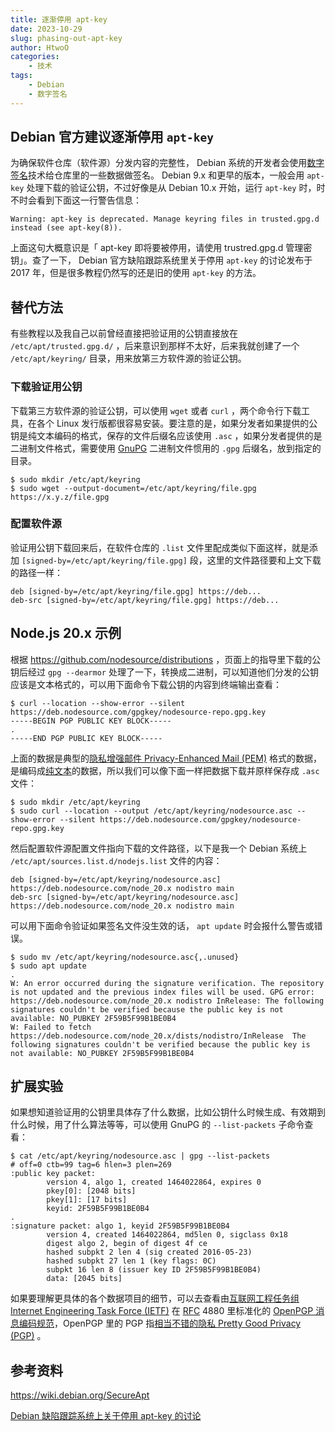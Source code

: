 ```yaml
---
title: 逐渐停用 apt-key
date: 2023-10-29
slug: phasing-out-apt-key
author: HtwoO
categories:
    - 技术
tags:
    - Debian
    - 数字签名
---
```


## Debian 官方建议逐渐停用 `apt-key`
为确保软件仓库（软件源）分发内容的完整性， Debian 系统的开发者会使用[数字签名](https://zh.wikipedia.org/wiki/%E6%95%B8%E4%BD%8D%E7%B0%BD%E7%AB%A0)技术给仓库里的一些数据做签名。 Debian 9.x 和更早的版本，一般会用 `apt-key` 处理下载的验证公钥，不过好像是从 Debian 10.x 开始，运行 `apt-key` 时，时不时会看到下面这一行警告信息：
```
Warning: apt-key is deprecated. Manage keyring files in trusted.gpg.d instead (see apt-key(8)).
```
上面这句大概意识是「 apt-key 即将要被停用，请使用 trustred.gpg.d 管理密钥」。查了一下， Debian 官方缺陷跟踪系统里关于停用 `apt-key` 的讨论发布于 2017 年，但是很多教程仍然写的还是旧的使用 `apt-key` 的方法。

## 替代方法
有些教程以及我自己以前曾经直接把验证用的公钥直接放在 `/etc/apt/trusted.gpg.d/` ，后来意识到那样不太好，后来我就创建了一个 `/etc/apt/keyring/` 目录，用来放第三方软件源的验证公钥。

### 下载验证用公钥
下载第三方软件源的验证公钥，可以使用 `wget` 或者 `curl` ，两个命令行下载工具，在各个 Linux 发行版都很容易安装。要注意的是，如果分发者如果提供的公钥是纯文本编码的格式，保存的文件后缀名应该使用 `.asc` ，如果分发者提供的是二进制文件格式，需要使用 [GnuPG](https://www.gnupg.org/) 二进制文件惯用的 `.gpg` 后缀名，放到指定的目录。

``` shell
$ sudo mkdir /etc/apt/keyring
$ sudo wget --output-document=/etc/apt/keyring/file.gpg https://x.y.z/file.gpg
```

### 配置软件源
验证用公钥下载回来后，在软件仓库的 `.list` 文件里配成类似下面这样，就是添加 `[signed-by=/etc/apt/keyring/file.gpg]` 段，这里的文件路径要和上文下载的路径一样：
```
deb [signed-by=/etc/apt/keyring/file.gpg] https://deb...
deb-src [signed-by=/etc/apt/keyring/file.gpg] https://deb...
```

## Node.js 20.x 示例
根据 https://github.com/nodesource/distributions ，页面上的指导里下载的公钥后经过 `gpg --dearmor` 处理了一下，转换成二进制，可以知道他们分发的公钥应该是文本格式的，可以用下面命令下载公钥的内容到终端输出查看：
``` shell
$ curl --location --show-error --silent https://deb.nodesource.com/gpgkey/nodesource-repo.gpg.key
-----BEGIN PGP PUBLIC KEY BLOCK-----
.
-----END PGP PUBLIC KEY BLOCK-----
```

上面的数据是典型的[隐私增强邮件 Privacy-Enhanced Mail (PEM)](https://en.wikipedia.org/wiki/Privacy-Enhanced_Mail) 格式的数据，是编码成[纯文本](https://zh.wikipedia.org/wiki/%E6%96%87%E6%9C%AC%E6%96%87%E4%BB%B6)的数据，所以我们可以像下面一样把数据下载并原样保存成 `.asc` 文件：

``` shell
$ sudo mkdir /etc/apt/keyring
$ sudo curl --location --output /etc/apt/keyring/nodesource.asc --show-error --silent https://deb.nodesource.com/gpgkey/nodesource-repo.gpg.key
```

然后配置软件源配置文件指向下载的文件路径，以下是我一个 Debian 系统上 `/etc/apt/sources.list.d/nodejs.list` 文件的内容：
```
deb [signed-by=/etc/apt/keyring/nodesource.asc] https://deb.nodesource.com/node_20.x nodistro main
deb-src [signed-by=/etc/apt/keyring/nodesource.asc] https://deb.nodesource.com/node_20.x nodistro main
```
可以用下面命令验证如果签名文件没生效的话， `apt update` 时会报什么警告或错误。
``` shell
$ sudo mv /etc/apt/keyring/nodesource.asc{,.unused}
$ sudo apt update
.
W: An error occurred during the signature verification. The repository is not updated and the previous index files will be used. GPG error: https://deb.nodesource.com/node_20.x nodistro InRelease: The following signatures couldn't be verified because the public key is not available: NO_PUBKEY 2F59B5F99B1BE0B4
W: Failed to fetch https://deb.nodesource.com/node_20.x/dists/nodistro/InRelease  The following signatures couldn't be verified because the public key is not available: NO_PUBKEY 2F59B5F99B1BE0B4
```

## 扩展实验
如果想知道验证用的公钥里具体存了什么数据，比如公钥什么时候生成、有效期到什么时候，用了什么算法等等，可以使用 GnuPG 的 `--list-packets` 子命令查看：
``` shell
$ cat /etc/apt/keyring/nodesource.asc | gpg --list-packets
# off=0 ctb=99 tag=6 hlen=3 plen=269
:public key packet:
        version 4, algo 1, created 1464022864, expires 0
        pkey[0]: [2048 bits]
        pkey[1]: [17 bits]
        keyid: 2F59B5F99B1BE0B4
.
:signature packet: algo 1, keyid 2F59B5F99B1BE0B4
        version 4, created 1464022864, md5len 0, sigclass 0x18
        digest algo 2, begin of digest 4f ce
        hashed subpkt 2 len 4 (sig created 2016-05-23)
        hashed subpkt 27 len 1 (key flags: 0C)
        subpkt 16 len 8 (issuer key ID 2F59B5F99B1BE0B4)
        data: [2045 bits]
```
如果要理解更具体的各个数据项目的细节，可以去查看由[互联网工程任务组 Internet Engineering Task Force (IETF)](https://zh.wikipedia.org/wiki/%E4%BA%92%E8%81%94%E7%BD%91%E5%B7%A5%E7%A8%8B%E4%BB%BB%E5%8A%A1%E7%BB%84) 在 [RFC](https://zh.wikipedia.org/wiki/RFC) 4880 里标准化的 [OpenPGP 消息编码规范](https://datatracker.ietf.org/doc/html/rfc4880)，OpenPGP 里的 PGP 指[相当不错的隐私 Pretty Good Privacy (PGP)](https://en.wikipedia.org/wiki/Pretty_Good_Privacy) 。

## 参考资料

https://wiki.debian.org/SecureApt

[Debian 缺陷跟踪系统上关于停用 apt-key 的讨论](https://bugs.debian.org/851774)